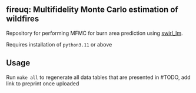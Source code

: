 ## fireuq: Multifidelity Monte Carlo estimation of wildfires

Repository for performing MFMC for burn area prediction using [swirl_lm](github.com/googleresearch/swirl_lm).

Requires installation of `python3.11` or above

## Usage

Run `make all` to regenerate all data tables that are presented in #TODO, add link to preprint once uploaded
